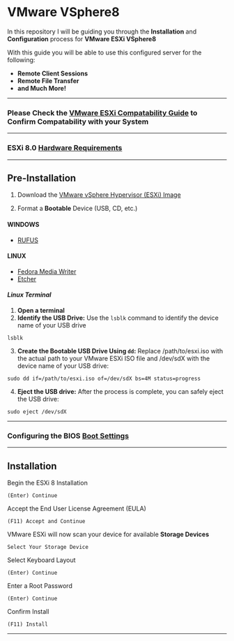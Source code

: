 # VMware VSphere8

In this repository I will be guiding you through the **Installation** and **Configuration** process for **VMware ESXi VSphere8**

With this guide you will be able to use this configured server for the following:

- **Remote Client Sessions**
- **Remote File Transfer**
- **and Much More!**
***
### Please Check the [VMware ESXi Compatability Guide](https://www.vmware.com/resources/compatibility/search.php) to Confirm Compatability with your System
***
### ESXi 8.0 [Hardware Requirements](https://docs.vmware.com/en/VMware-vSphere/8.0/vsphere-esxi-installation/GUID-DEB8086A-306B-4239-BF76-E354679202FC.html)
***
## Pre-Installation

1. Download the [VMware vSphere Hypervisor (ESXi) Image](https://customerconnect.vmware.com/evalcenter?p=vsphere-eval-8)

2. Format a **Bootable** Device (USB, CD, etc.)
   
#### WINDOWS

   - [RUFUS](https://rufus.ie/en/)
  

#### LINUX

   - [Fedora Media Writer](https://developers.redhat.com/blog/2016/04/26/fedora-media-writer-the-fastest-way-to-create-live-usb-boot-media)
   - [Etcher](https://etcher.balena.io/)

#### _Linux Terminal_
   1. **Open a terminal**
   2. **Identify the USB Drive:** Use the `lsblk` command to identify the device name of your USB drive
```
lsblk
```
   3. **Create the Bootable USB Drive Using `dd`:** Replace /path/to/esxi.iso with the actual path to your VMware ESXi ISO file and /dev/sdX with the device name of your USB drive:
```
sudo dd if=/path/to/esxi.iso of=/dev/sdX bs=4M status=progress
```
4. **Eject the USB drive:** After the process is complete, you can safely eject the USB drive:
```
sudo eject /dev/sdX
```
***
### Configuring the BIOS [Boot Settings](https://docs.vmware.com/en/VMware-vSphere/8.0/vsphere-esxi-installation/GUID-1298D6CC-B7B4-41EE-8F7E-98C58404F133.html)
***
## Installation
Begin the ESXi 8 Installation
```
(Enter) Continue
```
Accept the End User License Agreement (EULA)
```
(F11) Accept and Continue
```
VMware ESXi will now scan your device for available **Storage Devices**
```
Select Your Storage Device
```
Select Keyboard Layout
```
(Enter) Continue
```
Enter a Root Password
```
(Enter) Continue
```
Confirm Install
```
(F11) Install
```
***
